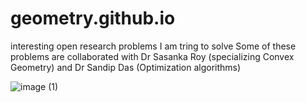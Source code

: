 # geometry.github.io
interesting open research problems I am tring to solve
Some of these problems are collaborated with Dr Sasanka Roy (specializing Convex Geometry) and Dr Sandip Das (Optimization algorithms)

![image (1)](https://github.com/user-attachments/assets/1841f347-be42-4227-b575-1b2ca280259f)
